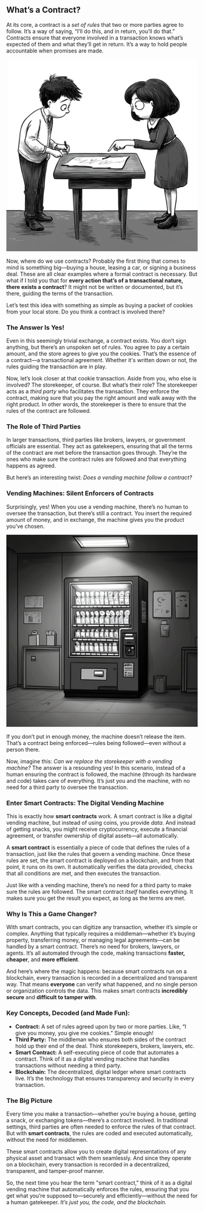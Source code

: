 ## What’s a Contract?

At its core, a contract is a _set of rules_ that two or more parties agree to follow. It’s a way of saying, “I’ll do this, and in return, you’ll do that.” Contracts ensure that everyone involved in a transaction knows what’s expected of them and what they’ll get in return. It’s a way to hold people accountable when promises are made.

![contract.png](https://raw.githubusercontent.com/SethuRamanOmanakuttan/web3-compass-data-repo/main/explainers/making-contracts-smart/img/contract.png)

Now, where do we use contracts? Probably the first thing that comes to mind is something big—buying a house, leasing a car, or signing a business deal. These are all clear examples where a formal contract is necessary. But what if I told you that for **every action that’s of a transactional nature, there exists a contract**? It might not be written or documented, but it’s there, guiding the terms of the transaction.

Let’s test this idea with something as simple as buying a packet of cookies from your local store. Do you think a contract is involved there?

### The Answer Is Yes!

Even in this seemingly trivial exchange, a contract exists. You don’t sign anything, but there’s an unspoken set of rules. You agree to pay a certain amount, and the store agrees to give you the cookies. That’s the essence of a contract—a transactional agreement. Whether it's written down or not, the rules guiding the transaction are in play.

Now, let’s look closer at that cookie transaction. Aside from you, who else is involved? The storekeeper, of course. But what’s their role? The storekeeper acts as a _third party_ who facilitates the transaction. They enforce the contract, making sure that you pay the right amount and walk away with the right product. In other words, the storekeeper is there to ensure that the rules of the contract are followed.

### The Role of Third Parties

In larger transactions, third parties like brokers, lawyers, or government officials are essential. They act as gatekeepers, ensuring that all the terms of the contract are met before the transaction goes through. They’re the ones who make sure the contract rules are followed and that everything happens as agreed.

But here’s an interesting twist: _Does a vending machine follow a contract?_

### Vending Machines: Silent Enforcers of Contracts

Surprisingly, yes! When you use a vending machine, there’s no human to oversee the transaction, but there’s still a contract. You insert the required amount of money, and in exchange, the machine gives you the product you’ve chosen.

![vending-machine.png](https://raw.githubusercontent.com/SethuRamanOmanakuttan/web3-compass-data-repo/main/explainers/making-contracts-smart/img/vending-machine.png)

If you don’t put in enough money, the machine doesn’t release the item. That’s a contract being enforced—rules being followed—even without a person there.

Now, imagine this: _Can we replace the storekeeper with a vending machine?_ The answer is a resounding yes! In this scenario, instead of a human ensuring the contract is followed, the machine (through its hardware and code) takes care of everything. It’s just you and the machine, with no need for a third party to oversee the transaction.

### Enter Smart Contracts: The Digital Vending Machine

This is exactly how **smart contracts** work. A smart contract is like a digital vending machine, but instead of using coins, you provide _data_. And instead of getting snacks, you might receive cryptocurrency, execute a financial agreement, or transfer ownership of digital assets—all automatically.

A **smart contract** is essentially a piece of code that defines the rules of a transaction, just like the rules that govern a vending machine. Once these rules are set, the smart contract is deployed on a blockchain, and from that point, it runs on its own. It automatically verifies the data provided, checks that all conditions are met, and then executes the transaction.

Just like with a vending machine, there’s no need for a third party to make sure the rules are followed. The smart contract _itself_ handles everything. It makes sure you get the result you expect, as long as the terms are met.

### Why Is This a Game Changer?

With smart contracts, you can digitize any transaction, whether it’s simple or complex. Anything that typically requires a middleman—whether it’s buying property, transferring money, or managing legal agreements—can be handled by a smart contract. There’s no need for brokers, lawyers, or agents. It’s all automated through the code, making transactions **faster, cheaper**, and **more efficient**.

And here’s where the magic happens: because smart contracts run on a blockchain, every transaction is recorded in a decentralized and transparent way. That means **everyone** can verify what happened, and no single person or organization controls the data. This makes smart contracts **incredibly secure** and **difficult to tamper with**.

### Key Concepts, Decoded (and Made Fun):

*   **Contract:** A set of rules agreed upon by two or more parties. Like, “I give you money, you give me cookies.” Simple enough!
*   **Third Party:** The middleman who ensures both sides of the contract hold up their end of the deal. Think storekeepers, brokers, lawyers, etc.
*   **Smart Contract:** A self-executing piece of code that automates a contract. Think of it as a digital vending machine that handles transactions without needing a third party.
*   **Blockchain:** The decentralized, digital ledger where smart contracts live. It’s the technology that ensures transparency and security in every transaction.

### The Big Picture

Every time you make a transaction—whether you’re buying a house, getting a snack, or exchanging tokens—there’s a contract involved. In traditional settings, third parties are often needed to enforce the rules of that contract. But with **smart contracts**, the rules are coded and executed automatically, without the need for middlemen.

These smart contracts allow you to create digital representations of any physical asset and transact with them seamlessly. And since they operate on a blockchain, every transaction is recorded in a decentralized, transparent, and tamper-proof manner.

So, the next time you hear the term "smart contract," think of it as a digital vending machine that automatically enforces the rules, ensuring that you get what you’re supposed to—securely and efficiently—without the need for a human gatekeeper. _It’s just you, the code, and the blockchain._
